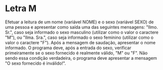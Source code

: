 # Letra M

Efetuar a leitura de um nome (variável NOME) e o sexo (variável SEXO) de uma pessoa e apresentar como saída uma das seguintes mensagens: "Ilmo. Sr.", caso seja informado o sexo masculino (utilizar como o valor o caractere "M"), ou "Ilma. Sra.", caso seja informado o sexo feminino (utilizar como o valor o caractere "F"). Após a mensagem de saudação, apresentar o nome informado. O programa deve, após a entrada do sexo, verificar primeiramente se o sexo fornecido é realmente válido, "M" ou "F". Não sendo essa condição verdadeira, o programa deve apresentar a mensagem "O sexo fornecido é inválido!".

